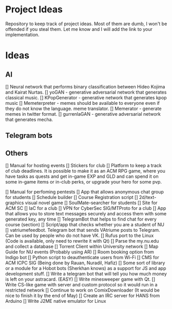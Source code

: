 # Project Ideas
Repository to keep track of project ideas. Most of them are dumb, I won't be offended if you steal them. Let me know and I will add the link to your implementation.

# Ideas

## AI
[] Neural network that performs binary classification between Hideo Kojima and Kairat Nurtas.
[] yoGAN - generative adversarial network that generates classical music.
[] KPopGenerator - generative network that generates kpop music
[] Memeterpreter - memes should be available to everyone even if they do not know the language. meme translator.
[] Memerator - generate memes in twitter format.
[] gurrenlaGAN - generative adversarial network that generates mecha.

## Telegram bots


## Others
[] Manual for hosting events
[] Stickers for club
[] Platform to keep a track of club deadlines. It is possible to make it as an ACM RPG game, where you have tasks as quests and get in-game EXP and GLD and can spend it on some in-game items or in-club perks, or upgrade your hero for some pvp. 


[] Manual for perfoming pentests
[] App that allows anonymous chat group for students
[] Schedule builder
[] Course Registration script
[] 2d/text-graphics visual novel game
[] SoulMate-searcher for students
[] Site for ACM SC
[] IaC for a club
[] VPN for CyberSec SIG/MTProto for a club
[] App that allows you to store text messages securely and access them with some generated key, any time
[] TelegramBot that helps to find chat for every course (section)
[] Script/app that checks whether you are a student of NU
[] vatriumefeedbot. Telegram bot that sends VAtriume posts to Telegram. Can be used by people who do not have VK.
[] Rufus port to the Linux (Code is available, only need to rewrite it with Qt)
[] Parse the my.nu.edu and collect a database
[] Torrent Client within University network
[] Map Guide for NU events (Probably using AR)
[] Room booking option from Indigo bot
[] Python script to deauthenticate users from Wi-Fi
[] CMS for ACM ICPC SIG (Being done by Rauan, Nuradil, Hafiz)
[] Some sort of library or a module for a Hobot bots (Sherkhan knows) as a support for JS and app development stuff.
[] Write a telegram bot that will tell you how much money is left on your astracard. (EASY)
[] Write minesweeper game with Qt.
[] Write CS-like game with server and custom protocol so it would run in a restricted network
[] Continue to work on ComixDownloader (It would be nice to finish it by the end of May)
[] Create an IRC server for HANS from Arduino
[] Write J2ME native emulator for Linux
